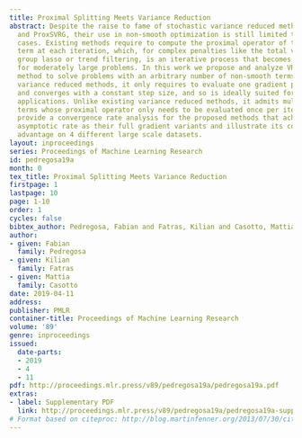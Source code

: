 ```yaml
---
title: Proximal Splitting Meets Variance Reduction
abstract: Despite the raise to fame of stochastic variance reduced methods like SAGA
  and ProxSVRG, their use in non-smooth optimization is still limited to a few simple
  cases. Existing methods require to compute the proximal operator of the non-smooth
  term at each iteration, which, for complex penalties like the total variation, overlapping
  group lasso or trend filtering, is an iterative process that becomes unfeasible
  for moderately large problems. In this work we propose and analyze VRTOS, a variance-reduced
  method to solve problems with an arbitrary number of non-smooth terms. Like other
  variance reduced methods, it only requires to evaluate one gradient per iteration
  and converges with a constant step size, and so is ideally suited for large scale
  applications. Unlike existing variance reduced methods, it admits multiple non-smooth
  terms whose proximal operator only needs to be evaluated once per iteration. We
  provide a convergence rate analysis for the proposed methods that achieves the same
  asymptotic rate as their full gradient variants and illustrate its computational
  advantage on 4 different large scale datasets.
layout: inproceedings
series: Proceedings of Machine Learning Research
id: pedregosa19a
month: 0
tex_title: Proximal Splitting Meets Variance Reduction
firstpage: 1
lastpage: 10
page: 1-10
order: 1
cycles: false
bibtex_author: Pedregosa, Fabian and Fatras, Kilian and Casotto, Mattia
author:
- given: Fabian
  family: Pedregosa
- given: Kilian
  family: Fatras
- given: Mattia
  family: Casotto
date: 2019-04-11
address: 
publisher: PMLR
container-title: Proceedings of Machine Learning Research
volume: '89'
genre: inproceedings
issued:
  date-parts:
  - 2019
  - 4
  - 11
pdf: http://proceedings.mlr.press/v89/pedregosa19a/pedregosa19a.pdf
extras:
- label: Supplementary PDF
  link: http://proceedings.mlr.press/v89/pedregosa19a/pedregosa19a-supp.pdf
# Format based on citeproc: http://blog.martinfenner.org/2013/07/30/citeproc-yaml-for-bibliographies/
---
```

